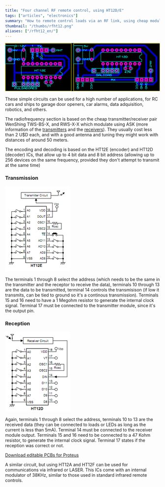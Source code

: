 ```yaml
---
title: "Four channel RF remote control, using HT12D/E"
tags: ["articles", "electronics"]
summary: "How to remote control loads via an RF link, using cheap modules and ICs."
thumbnail: "/thumbs/rfht12.png"
aliases: ["/rfht12_en/"]
---
```


![Transmitter and receiver, RF, 4 channels](/images/controlrf_lyt.png)

These simple circuits can be used for a high number of applications, for RC cars and ships to garage door openers, car alarms, data adquisition, robotics, and others.

The radiofrequency section is based on the cheap transmitter/receiver pair WenShing TWS-BS-X, and RWS-X-X which modulate using ASK (more information of the [transmitters](http://www.wenshing.com.tw/Products/RF_Module/ASK_RF_Transmitter_Module/) and the [receivers](http://www.wenshing.com.tw/Products/RF_Module/ASK_RF_Receiver_Module/)). They usually cost less than 2 U$D each, and with a good antenna and tuning they might work with distances of around 50 meters.

The encoding and decoding is based on the HT12E (encoder) and HT12D (decoder) ICs, that allow up to 4 bit data and 8 bit address (allowing up to 256 devices on the same frequency, provided they don't attempt to transmit at the same time)

### Transmission
![HT12E diagram RF](/images/ht12e.png)

The terminals 1 through 8 select the address (which needs to be the same in the transmitter and the receptor to receive the data), terminals 10 through 13 are the data to be transmitted, terminal 14 controls the transmisison (if low it transmits, can be tied to ground so it's a continous transmission). Terminals 15 and 16 need to have a 1 Megohm resistor to generate the internal clock signal. Terminal 17 must be connected to the transmitter module, since it's the output pin.

### Reception
![HT12D diagram RF](/images/ht12d.png)

Again, terminals 1 through 8 select the address, terminals 10 to 13 are the received data (they can be connected to loads or LEDs as long as the current is less than 5mA). Terminal 14 must be connected to the receiver module output. Terminals 15 and 16 need to be connected to a 47 Kohm resistor, to generate the internal clock signal. Terminal 17 states if the reception was correct or not.

[Download editable PCBs for Proteus](/downloads/controlrf.zip)

A similar circuit, but using HT12A and HT12F can be used for communications via infrared or LASER. This ICs come with an internal modulator of 38KHz, similar to those used in standard infrared remote controls.